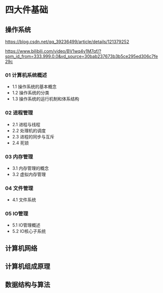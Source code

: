 # 四大件基础

## 操作系统

https://blog.csdn.net/qq_39236499/article/details/121379252

https://www.bilibili.com/video/BV1wq4y1M7qf/?spm_id_from=333.999.0.0&vd_source=30bab237673b3b5ce295ed306c7fe29c

### 01 计算机系统概述

- 1.1 操作系统的基本概念
- 1.2 操作系统的分类
- 1.3 操作系统的运行机制和体系结构

### 02 进程管理

- 2.1 进程与线程
- 2.2 处理机的调度
- 2.3 进程的同步与互斥
- 2.4 死锁

### 03 内存管理

- 3.1 内存管理的概念
- 3.2 虚拟内存管理

### 04 文件管理

- 4.1 文件系统

### 05 IO管理

- 5.1 IO管理概述
- 5.2 IO核心子系统

## 计算机网络

## 计算机组成原理

## 数据结构与算法

